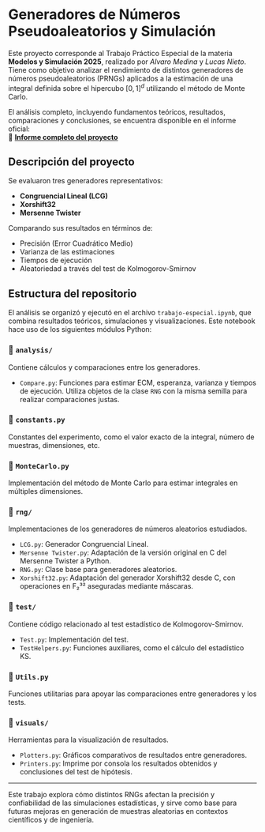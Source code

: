 # Generadores de Números Pseudoaleatorios y Simulación

Este proyecto corresponde al Trabajo Práctico Especial de la materia **Modelos y Simulación 2025**, realizado por *Alvaro Medina* y *Lucas Nieto*. Tiene como objetivo analizar el rendimiento de distintos generadores de números pseudoaleatorios (PRNGs) aplicados a la estimación de una integral definida sobre el hipercubo $[0, 1]^d$ utilizando el método de Monte Carlo.

El análisis completo, incluyendo fundamentos teóricos, resultados, comparaciones y conclusiones, se encuentra disponible en el informe oficial:  
📄 **[Informe completo del proyecto](https://drive.google.com/file/d/1TsGy2va6Ie3k5tnftjMj4L06xeyt7zXa/view?usp=sharing)**

## Descripción del proyecto

Se evaluaron tres generadores representativos:

- **Congruencial Lineal (LCG)**
- **Xorshift32**
- **Mersenne Twister**

Comparando sus resultados en términos de:
- Precisión (Error Cuadrático Medio)
- Varianza de las estimaciones
- Tiempos de ejecución
- Aleatoriedad a través del test de Kolmogorov-Smirnov

## Estructura del repositorio

El análisis se organizó y ejecutó en el archivo `trabajo-especial.ipynb`, que combina resultados teóricos, simulaciones y visualizaciones. Este notebook hace uso de los siguientes módulos Python:

### 📁 `analysis/`
Contiene cálculos y comparaciones entre los generadores.

- `Compare.py`: Funciones para estimar ECM, esperanza, varianza y tiempos de ejecución. Utiliza objetos de la clase `RNG` con la misma semilla para realizar comparaciones justas.

### 📄 `constants.py`
Constantes del experimento, como el valor exacto de la integral, número de muestras, dimensiones, etc.

### 📄 `MonteCarlo.py`
Implementación del método de Monte Carlo para estimar integrales en múltiples dimensiones.

### 📁 `rng/`
Implementaciones de los generadores de números aleatorios estudiados.

- `LCG.py`: Generador Congruencial Lineal.
- `Mersenne Twister.py`: Adaptación de la versión original en C del Mersenne Twister a Python.
- `RNG.py`: Clase base para generadores aleatorios.
- `Xorshift32.py`: Adaptación del generador Xorshift32 desde C, con operaciones en F₂³² aseguradas mediante máscaras.

### 📁 `test/`
Contiene código relacionado al test estadístico de Kolmogorov-Smirnov.

- `Test.py`: Implementación del test.
- `TestHelpers.py`: Funciones auxiliares, como el cálculo del estadístico KS.

### 📄 `Utils.py`
Funciones utilitarias para apoyar las comparaciones entre generadores y los tests.

### 📁 `visuals/`
Herramientas para la visualización de resultados.

- `Plotters.py`: Gráficos comparativos de resultados entre generadores.
- `Printers.py`: Imprime por consola los resultados obtenidos y conclusiones del test de hipótesis.

---

Este trabajo explora cómo distintos RNGs afectan la precisión y confiabilidad de las simulaciones estadísticas, y sirve como base para futuras mejoras en generación de muestras aleatorias en contextos científicos y de ingeniería.